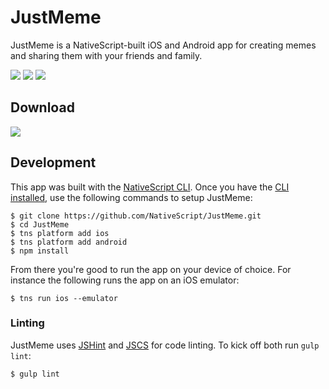 # JustMeme

JustMeme is a NativeScript-built iOS and Android app for creating memes and sharing them with your friends and family.

![](assets/ss.png)
![](assets/ss2.png)
![](assets/ss3.png)

## Download

[![](assets/ios-app-store-icon.png)](https://itunes.apple.com/us/app/justmeme/id989340374?mt=8)

## Development

This app was built with the [NativeScript CLI](https://github.com/NativeScript/nativescript-cli). Once you have the [CLI installed](https://github.com/NativeScript/nativescript-cli#installation), use the following commands to setup JustMeme:

```
$ git clone https://github.com/NativeScript/JustMeme.git
$ cd JustMeme
$ tns platform add ios
$ tns platform add android
$ npm install
```

From there you're good to run the app on your device of choice. For instance the following runs the app on an iOS emulator:

```
$ tns run ios --emulator
```

### Linting

JustMeme uses [JSHint](http://jshint.com/) and [JSCS](http://jscs.info/) for code linting. To kick off both run `gulp lint`:

```
$ gulp lint
```
